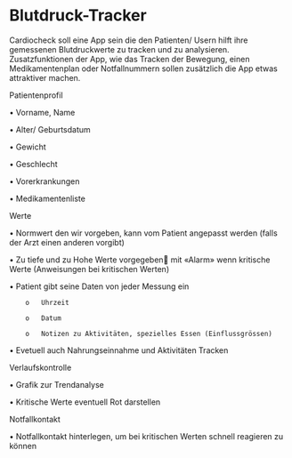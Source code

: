 # Blutdruck-Tracker

Cardiocheck soll eine App sein die den Patienten/ Usern hilft ihre gemessenen Blutdruckwerte zu tracken und zu analysieren. Zusatzfunktionen der App, wie das Tracken der Bewegung, einen Medikamentenplan oder Notfallnummern sollen zusätzlich die App etwas attraktiver machen.

Patientenprofil

•	Vorname, Name

•	Alter/ Geburtsdatum

•	Gewicht

•	Geschlecht

•	Vorerkrankungen

•	Medikamentenliste

Werte

•	Normwert den wir vorgeben, kann vom Patient angepasst werden (falls der Arzt einen anderen vorgibt)

•	Zu tiefe und zu Hohe Werte vorgegeben mit «Alarm» wenn kritische Werte (Anweisungen bei kritischen Werten)

•	Patient gibt seine Daten von jeder Messung ein

        o	Uhrzeit

        o	Datum

        o	Notizen zu Aktivitäten, spezielles Essen (Einflussgrössen)

•	Evetuell auch Nahrungseinnahme und Aktivitäten Tracken

Verlaufskontrolle


•	Grafik zur Trendanalyse

•	Kritische Werte eventuell Rot darstellen

Notfallkontakt

•	Notfallkontakt hinterlegen, um bei kritischen Werten schnell reagieren zu können
